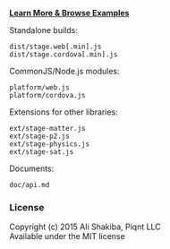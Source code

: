 **[Learn More & Browse Examples](http://piqnt.com/stage.js/)**

Standalone builds:

    dist/stage.web[.min].js
    dist/stage.cordova[.min].js

CommonJS/Node.js modules:

    platform/web.js
    platform/cordova.js

Extensions for other libraries:

    ext/stage-matter.js
    ext/stage-p2.js
    ext/stage-physics.js
    ext/stage-sat.js

Documents:

    doc/api.md

### License
Copyright (c) 2015 Ali Shakiba, Piqnt LLC  
Available under the MIT license
